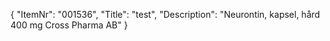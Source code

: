 {
  "ItemNr": "001536",
  "Title": "test",
  "Description": "Neurontin, kapsel, hård 400 mg Cross Pharma AB"
}